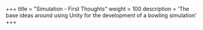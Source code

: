 +++
title = "Simulation - First Thoughts"
weight = 100
description = 'The base ideas around using Unity for the development of a bowling simulation'
+++